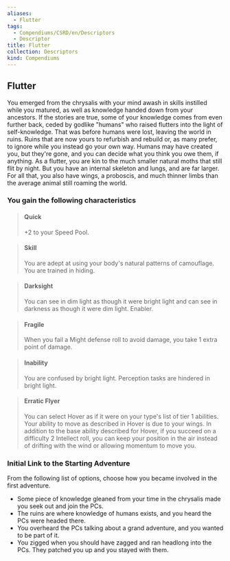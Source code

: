 ```yaml
---
aliases:
  - Flutter
tags:
  - Compendiums/CSRD/en/Descriptors
  - Descriptor
title: Flutter
collection: Descriptors
kind: Compendiums
---
```

## Flutter  
You emerged from the chrysalis with your mind awash in skills instilled while you matured, as well as knowledge handed down from your ancestors. If the stories are true, some of your knowledge comes from even further back, ceded by godlike "humans" who raised flutters into the light of self-knowledge. That was before humans were lost, leaving the world in ruins. Ruins that are now yours to refurbish and rebuild or, as many prefer, to  ignore while you instead go your own way. Humans may have created you, but they're gone, and you can decide what you think you owe them, if anything.
As a flutter, you are kin to the much smaller natural moths that still flit by night. But you have an internal skeleton and lungs, and are far larger. For all that, you also have wings, a proboscis, and much thinner limbs than the average animal still roaming the world.
### You gain the following characteristics  
> #### Quick
> +2 to your Speed Pool.  

> #### Skill
> You are adept at using your body's natural patterns of camouflage. You are trained in hiding.  

> #### Darksight
> You can see in dim light as though it were bright light and can see in darkness as though it were dim light. Enabler.  

> #### Fragile
> When you fail a Might defense roll to avoid damage, you take 1 extra point of damage.  

> #### Inability
> You are confused by bright light. Perception tasks are hindered in bright light.  

> #### Erratic Flyer
> You can select Hover as if it were on your type's list of tier 1 abilities. Your ability to move as described in Hover is due to your wings. In addition to the base ability described for Hover, if you succeed on a difficulty 2 Intellect roll, you can keep your position in the air instead of drifting with the wind or allowing momentum to move you.  

### Initial Link to the Starting Adventure  
From the following list of options, choose how you became involved in the first adventure.  
- Some piece of knowledge gleaned from your time in the chrysalis made you seek out and join the PCs.  
- The ruins are where knowledge of humans exists, and you heard the PCs were headed there.  
- You overheard the PCs talking about a grand adventure, and you wanted to be part of it.  
- You zigged when you should have zagged and ran headlong into the PCs. They patched you up and you stayed with them.  